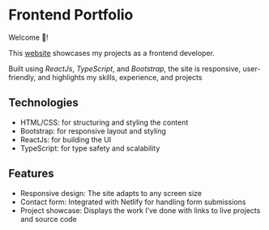 # Frontend Portfolio

Welcome 👋! 

This [website](https://aris-dev-space.netlify.app/) showcases my projects as a frontend developer.

Built using _ReactJs_, _TypeScript_, and _Bootstrap_, the site is responsive, user-friendly, and highlights my skills, experience, and projects

## Technologies

- HTML/CSS: for structuring and styling the content
- Bootstrap: for responsive layout and styling
- ReactJs: for building the UI
- TypeScript: for type safety and scalability

## Features

- Responsive design: The site adapts to any screen size
- Contact form: Integrated with Netlify for handling form submissions
- Project showcase: Displays the work I’ve done with links to live projects and source code
